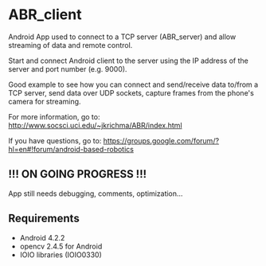 ABR_client
==========

Android App used to connect to a TCP server (ABR_server) and allow streaming of data and remote control.

Start and connect Android client to the server using the IP address of the server and port number (e.g. 9000).

Good example to see how you can connect and send/receive data to/from a TCP server, send data over UDP sockets, 
capture frames from the phone's camera for streaming.   

For more information, go to:
http://www.socsci.uci.edu/~jkrichma/ABR/index.html

If you have questions, go to:
https://groups.google.com/forum/?hl=en#!forum/android-based-robotics

   
!!! ON GOING PROGRESS !!!
------------------------

App still needs debugging, comments, optimization...


Requirements
------------

- Android 4.2.2
- opencv 2.4.5 for Android
- IOIO libraries (IOIO0330)


